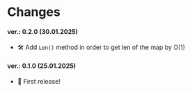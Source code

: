 Changes
=======

#### ver.: 0.2.0 (30.01.2025)

* 🛠️ Add `Len()` method in order to get len of the map by O(1)

#### ver.: 0.1.0 (25.01.2025)

* 🎉 First release!
